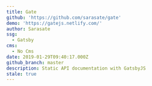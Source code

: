 ```yaml
---
title: Gate
github: 'https://github.com/sarasate/gate'
demo: 'https://gatejs.netlify.com/'
author: Sarasate
ssg:
  - Gatsby
cms:
  - No Cms
date: 2019-01-29T09:40:17.000Z
github_branch: master
description: Static API documentation with GatsbyJS
stale: true
---
```

